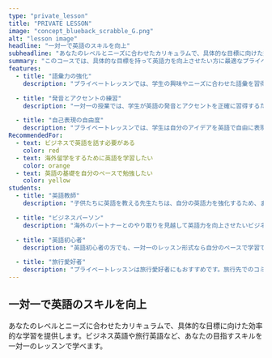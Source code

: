 ```yaml
---
type: "private_lesson"
title: "PRIVATE LESSON"
image: "concept_blueback_scrabble_G.png"
alt: "lesson image"
headline: "一対一で英語のスキルを向上"
subheadline: "あなたのレベルとニーズに合わせたカリキュラムで、具体的な目標に向けた効率的な学習を提供します。ビジネス英語や旅行英語など、あなたの目指すスキルを一対一のレッスンで学べます。"
summary: "このコースでは、具体的な目標を持って英語力を向上させたい方に最適なプライベートレッスンを提供しています。一対一の授業形式で、各生徒のレベルやニーズに合わせたカリキュラムを作成します。そのため、個々の生徒が自分のペースで効率的に学習を進められる環境を提供します。"
features:
  - title: "語彙力の強化"
    description: "プライベートレッスンでは、学生の興味やニーズに合わせた語彙を習得できます。これにより、特定のトピックについてより詳細に、そして自然に話す能力が強化されます。"

  - title: "発音とアクセントの練習"
    description: "一対一の授業では、学生が英語の発音とアクセントを正確に習得するための個別のフィードバックと練習が可能です。これにより、より自然な英語の発音と流暢さを達成できます。"

  - title: "自己表現の自由度"
    description: "プライベートレッスンでは、学生は自分のアイデアを英語で自由に表現する機会が増えます。これは自信の向上、思考の明確化、そして英語で自分自身を表現する能力の強化につながります。"
RecommendedFor:
  - text: ビジネスで英語を話す必要がある
    color: red
  - text: 海外留学をするために英語を学習したい
    color: orange
  - text: 英語の基礎を自分のペースで勉強したい
    color: yellow
students:
  - title: "英語教師"
    description: "子供たちに英語を教える先生たちは、自分の英語力を強化するため、また新しい教え方や表現を学ぶために、プライベートレッスンを受講しています。こうした先生たちには、教育に役立つ具体的なスキルや知識を提供します。"

  - title: "ビジネスパーソン"
    description: "海外のパートナーとのやり取りを見越して英語力を向上させたいビジネスパーソンも、プライベートレッスンを利用しています。実践的なビジネス英語、交渉術、プレゼンテーションスキルなど、実際のビジネスシーンで活用できるスキルを身につけます。"

  - title: "英語初心者"
    description: "英語初心者の方でも、一対一のレッスン形式なら自分のペースで学習でき、何でも質問できます。基礎的な文法から会話力まで、段階を追って英語力を育てます。"

  - title: "旅行愛好者"
    description: "プライベートレッスンは旅行愛好者にもおすすめです。旅行先でのコミュニケーションをスムーズにするため、現地で役立つフレーズや表現を学びます。文化的な背景や言葉のニュアンスを理解することで、より深い経験を得られます。"
---
```

## 一対一で英語のスキルを向上
あなたのレベルとニーズに合わせたカリキュラムで、具体的な目標に向けた効率的な学習を提供します。ビジネス英語や旅行英語など、あなたの目指すスキルを一対一のレッスンで学べます。

<!-- ## こんな方におすすめ

このコースは、仕事で英語を使う必要がある方や、ワーキングホリデーの準備をする方、または初級から上級者までの幅広いレベルの英語学習者に最適です。

## レッスンの詳細

- レッスン形式: 対面
- レッスン形式: プライベート(1 対 1)

## このレッスンで学べること

1. 実際のビジネスや旅行シーンで必要となる具体的な英語スキル
2. 自信をもって英語でコミュニケーションを取る能力
3. 英語で自己表現するための独自の言葉を見つけること

## こんな方が参加されています

1. 英語でのビジネスコミュニケーション能力を向上させたい方
2. ワーキングホリデーの準備をしている方
3. 自分のペースで英語を学びたい方 -->
